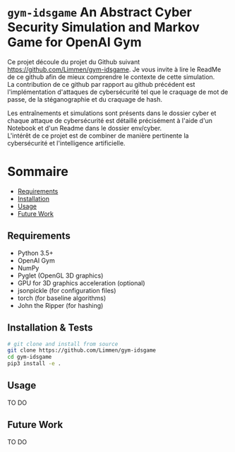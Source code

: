 # `gym-idsgame` An Abstract Cyber Security Simulation and Markov Game for OpenAI Gym

Ce projet découle du projet du Github suivant https://github.com/Limmen/gym-idsgame. Je vous invite à lire le ReadMe de ce github afin de mieux comprendre le contexte de cette simulation.  
La contribution de ce github par rapport au github précédent est l'implémentation d'attaques de cybersécurité tel que le craquage de mot de passe, de la stéganographie et du craquage de hash.

Les entraînements et simulations sont présents dans le dossier cyber et chaque attaque de cybersécurité est détaillé précisément à l'aide d'un Notebook et d'un Readme dans le dossier env/cyber.  
L'intérêt de ce projet est de combiner de manière pertinente la cybersécurité et l'intelligence artificielle.

Sommaire
=================

   * [Requirements](#Requirements)
   * [Installation](#Installation)
   * [Usage](#Usage)
   * [Future Work](#Future-Work)


## Requirements
- Python 3.5+
- OpenAI Gym
- NumPy
- Pyglet (OpenGL 3D graphics)
- GPU for 3D graphics acceleration (optional)
- jsonpickle (for configuration files)
- torch (for baseline algorithms)
- John the Ripper (for hashing)


## Installation & Tests

```bash
# git clone and install from source
git clone https://github.com/Limmen/gym-idsgame
cd gym-idsgame
pip3 install -e .
```

## Usage
TO DO

## Future Work
TO DO
